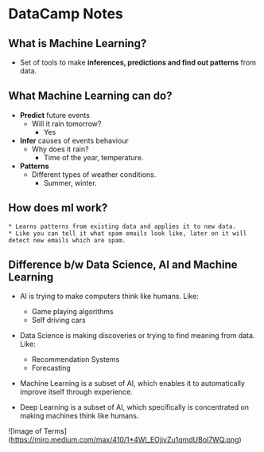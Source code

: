 # DataCamp Notes
## What is **Machine Learning?**
* Set of tools to make **inferences,  predictions and find out patterns** from data.
## What Machine Learning **can do?**
* **Predict** future events
  * Will it rain tomorrow?
    * Yes
* **Infer** causes of events behaviour
    * Why does it rain?
        * Time of the year, temperature.
* **Patterns**
    * Different types of weather conditions.
        * Summer, winter.
## How does ml work?
    * Learns patterns from existing data and applies it to new data.
    * Like you can tell it what spam emails look like, later on it will detect new emails which are spam.
## Difference b/w Data Science, AI and Machine Learning
* AI is trying to make computers think like humans. Like:
    * Game playing algorithms
    * Self driving cars

* Data Science is making discoveries or trying to find meaning from data. Like:
    * Recommendation Systems
    * Forecasting

* Machine Learning is a subset of AI, which enables it to automatically improve itself through experience. 

* Deep Learning is a subset of AI, which specifically is concentrated on making machines think like humans.

![Image of Terms]
(https://miro.medium.com/max/410/1*4Wl_EOjivZu1qmdUBol7WQ.png)